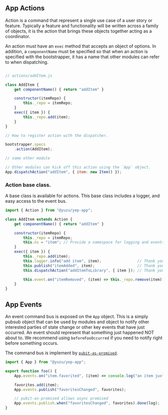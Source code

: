 ## App Actions

Action is a command that represent a single use case of a user story or feature.
Typically a feature and functionality will be written across a family of objects, it is the action that brings these objects together acting as a coordinator.

An action must have an `exec` method that accepts an object of options.
In addition, a `componentName` must be specified so that when an action is specified with the bootstrapper, it has a name that other modules can refer to when dispatching.

```javascript

// actions/addItem.js

class AddItem {
    get componentName() { return "addItem" }

    constructor(itemRepo) {
        this._repo = itemRepo;
    }
    exec({ item }) {
        this._repo.add(item);
    }
}

// How to register action with the dispatcher.

bootstrapper.specs
    .action(AddItem);

// some other module

// Other modules can kick off this action using the `App` object.
App.dispatchAction("addItem", { item: new Item() });

```

### Action base class.

A base class is available for actions. This base class includes a logger, and easy access to the event bus.

```javascript
import { Action } from "@yuzu/yep-app";

class AddItem extends Action {
    get componentName() { return "addItem" }

    constructor(itemRepo) {
        this._repo = itemRepo;
        this.ns = "item"; // Provide a namespace for logging and events.
    }
    exec({ item }) {
        this._repo.add(item);
        this.logger.info("add item", item);                // Thank you base class.
        this.publish("itemAdded", item);                   // Thank you base class.
        this.dispatchAction("addItemToLibrary", { item }); // Thank you base class.

        this.event.on("itemRemoved", (item) => this._repo.remove(item));
    }
}
```

## App Events

An event command bus is exposed on the `App` object.
This is a simply pubsub object that can be used by modules and object to notify other interested parties of state change or other key events that have just occurred.
An event should represent that something just happened NOT about to. We recommend using `beforeFooOccurred` if you need to notify right before something occurs.

The command bus is implement by [`pubit-as-promised`](http://github.com/YuzuJS/pubit-as-promised).

```javascript
import { App } from "@yuzu/yep-app";

export function foo() {
    App.events.on("item.favorited", (item) => console.log("an item just favorited", item);

    favorites.add(item);
    App.events.publish("favoritesChanged", favorites);

    // pubit-as-promised allows async promised
    App.events.publish.when("favoritesChanged", favorites).done(log);
}

```
